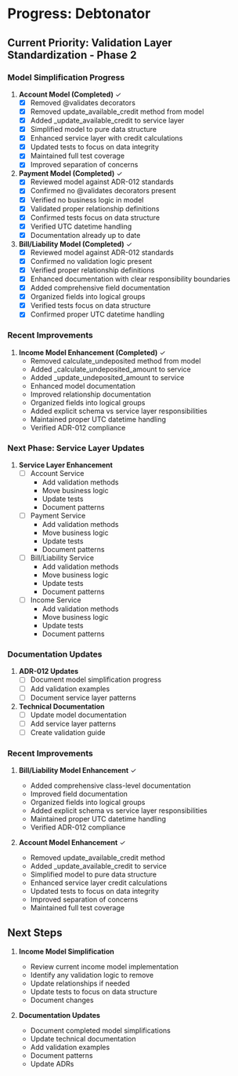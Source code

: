 # Progress: Debtonator

## Current Priority: Validation Layer Standardization - Phase 2

### Model Simplification Progress
1. **Account Model (Completed)** ✓
   - [x] Removed @validates decorators
   - [x] Removed update_available_credit method from model
   - [x] Added _update_available_credit to service layer
   - [x] Simplified model to pure data structure
   - [x] Enhanced service layer with credit calculations
   - [x] Updated tests to focus on data integrity
   - [x] Maintained full test coverage
   - [x] Improved separation of concerns

2. **Payment Model (Completed)** ✓
   - [x] Reviewed model against ADR-012 standards
   - [x] Confirmed no @validates decorators present
   - [x] Verified no business logic in model
   - [x] Validated proper relationship definitions
   - [x] Confirmed tests focus on data structure
   - [x] Verified UTC datetime handling
   - [x] Documentation already up to date

3. **Bill/Liability Model (Completed)** ✓
   - [x] Reviewed model against ADR-012 standards
   - [x] Confirmed no validation logic present
   - [x] Verified proper relationship definitions
   - [x] Enhanced documentation with clear responsibility boundaries
   - [x] Added comprehensive field documentation
   - [x] Organized fields into logical groups
   - [x] Verified tests focus on data structure
   - [x] Confirmed proper UTC datetime handling

### Recent Improvements
1. **Income Model Enhancement (Completed)** ✓
   - Removed calculate_undeposited method from model
   - Added _calculate_undeposited_amount to service
   - Added _update_undeposited_amount to service
   - Enhanced model documentation
   - Improved relationship documentation
   - Organized fields into logical groups
   - Added explicit schema vs service layer responsibilities
   - Maintained proper UTC datetime handling
   - Verified ADR-012 compliance

### Next Phase: Service Layer Updates

1. **Service Layer Enhancement**
   - [ ] Account Service
     * Add validation methods
     * Move business logic
     * Update tests
     * Document patterns
   - [ ] Payment Service
     * Add validation methods
     * Move business logic
     * Update tests
     * Document patterns
   - [ ] Bill/Liability Service
     * Add validation methods
     * Move business logic
     * Update tests
     * Document patterns
   - [ ] Income Service
     * Add validation methods
     * Move business logic
     * Update tests
     * Document patterns

### Documentation Updates
1. **ADR-012 Updates**
   - [ ] Document model simplification progress
   - [ ] Add validation examples
   - [ ] Document service layer patterns

2. **Technical Documentation**
   - [ ] Update model documentation
   - [ ] Add service layer patterns
   - [ ] Create validation guide

### Recent Improvements
1. **Bill/Liability Model Enhancement** ✓
   - Added comprehensive class-level documentation
   - Improved field documentation
   - Organized fields into logical groups
   - Added explicit schema vs service layer responsibilities
   - Maintained proper UTC datetime handling
   - Verified ADR-012 compliance

2. **Account Model Enhancement** ✓
   - Removed update_available_credit method
   - Added _update_available_credit to service
   - Simplified model to pure data structure
   - Enhanced service layer credit calculations
   - Updated tests to focus on data integrity
   - Improved separation of concerns
   - Maintained full test coverage

## Next Steps
1. **Income Model Simplification**
   - Review current income model implementation
   - Identify any validation logic to remove
   - Update relationships if needed
   - Update tests to focus on data structure
   - Document changes

2. **Documentation Updates**
   - Document completed model simplifications
   - Update technical documentation
   - Add validation examples
   - Document patterns
   - Update ADRs
